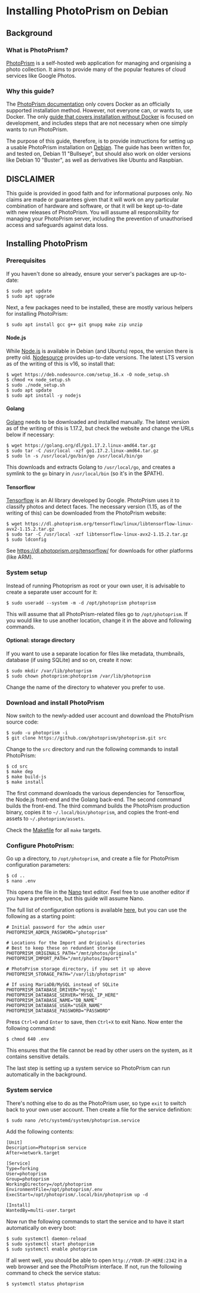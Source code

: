 # Installing PhotoPrism on Debian

## Background

### What is PhotoPrism?

[PhotoPrism](https://photoprism.app/) is a self-hosted web application for managing and organising a photo collection. It aims to provide many of the popular features of cloud services like Google Photos.

### Why this guide?

The [PhotoPrism documentation](https://docs.photoprism.org/getting-started/) only covers Docker as an officially supported installation method. However, not everyone can, or wants to, use Docker. The only [guide that covers installation without Docker](https://docs.photoprism.org/developer-guide/setup-fedora/) is focused on development, and includes steps that are not necessary when one simply wants to run PhotoPrism.

The purpose of this guide, therefore, is to provide instructions for setting up a usable PhotoPrism installation on [Debian](https://www.debian.org/). The guide has been written for, and tested on, Debian 11 "Bullseye", but should also work on older versions like Debian 10 "Buster", as well as derivatives like Ubuntu and Raspbian.

## DISCLAIMER

This guide is provided in good faith and for informational purposes  only. No claims are made or guarantees given that it will work on any  particular combination of hardware and software, or that it will be kept up-to-date with new releases of PhotoPrism. You will assume all  responsibility for managing your PhotoPrism server, including the  prevention of unauthorised access and safeguards against data loss.

## Installing PhotoPrism

### Prerequisites

If you haven't done so already, ensure your server's packages are up-to-date:

```shell
$ sudo apt update
$ sudo apt upgrade
```

Next, a few packages need to be installed, these are mostly various helpers for installing PhotoPrism:

```shell
$ sudo apt install gcc g++ git gnupg make zip unzip
```

#### Node.js

While [Node.js](https://nodejs.org/) is available in Debian (and Ubuntu) repos, the version there is pretty old. [Nodesource](https://github.com/nodesource/distributions#deb) provides up-to-date versions. The latest LTS version as of the writing of this is v16, so install that:

```shell
$ wget https://deb.nodesource.com/setup_16.x -O node_setup.sh
$ chmod +x node_setup.sh
$ sudo ./node_setup.sh
$ sudo apt update
$ sudo apt install -y nodejs
```

#### Golang

[Golang](https://golang.org/) needs to be downloaded and installed manually. The latest version as of the writing of this is 1.17.2, but check the website and change the URLs below if necessary:

```shell
$ wget https://golang.org/dl/go1.17.2.linux-amd64.tar.gz
$ sudo tar -C /usr/local -xzf go1.17.2.linux-amd64.tar.gz
$ sudo ln -s /usr/local/go/bin/go /usr/local/bin/go
```

This downloads and extracts Golang to `/usr/local/go`, and creates a symlink to the `go` binary in `/usr/local/bin` (so it's in the $PATH).

#### Tensorflow

[Tensorflow](https://www.tensorflow.org/) is an AI library developed by Google. PhotoPrism uses it to classify photos and detect faces. The necessary version (1.15, as of the writing of this) can be downloaded from the PhotoPrism website:

```shell
$ wget https://dl.photoprism.org/tensorflow/linux/libtensorflow-linux-avx2-1.15.2.tar.gz
$ sudo tar -C /usr/local -xzf libtensorflow-linux-avx2-1.15.2.tar.gz
$ sudo ldconfig
```

See <https://dl.photoprism.org/tensorflow/> for downloads for other platforms (like ARM).

### System setup

Instead of running Photoprism as root or your own user, it is advisable to create a separate user account for it:

```shell
$ sudo useradd --system -m -d /opt/photoprism photoprism
```

This will assume that all PhotoPrism-related files go to `/opt/photoprism`. If you would like to use another location, change it in the above and following commands.

#### Optional: storage directory

If you want to use a separate location for files like metadata, thumbnails, database (if using SQLite) and so on, create it now:

```shell
$ sudo mkdir /var/lib/photoprism
$ sudo chown photoprism:photoprism /var/lib/photoprism
```

Change the name of the directory to whatever you prefer to use.

### Download and install PhotoPrism

Now switch to the newly-added user account and download the PhotoPrism source code:

```shell
$ sudo -u photoprism -i
$ git clone https://github.com/photoprism/photoprism.git src
```

Change to the `src` directory and run the following commands to install PhotoPrism:

```shell
$ cd src
$ make dep
$ make build-js
$ make install
```

The first command downloads the various dependencies for Tensorflow, the Node.js front-end and the Golang back-end. The second command builds the front-end. The third command builds the PhotoPrism production binary, copies it to `~/.local/bin/photoprism`, and copies the front-end assets to `~/.photoprism/assets`.

Check the [Makefile](https://github.com/photoprism/photoprism/blob/develop/Makefile) for all `make` targets.

### Configure PhotoPrism:

Go up a directory, to `/opt/photoprism`, and create a file for PhotoPrism configuration parameters:

```shell
$ cd ..
$ nano .env
```

This opens the file in the [Nano](https://www.nano-editor.org/) text editor. Feel free to use another editor if you have a preference, but this guide will assume Nano.

The full list of configuration options is available [here](https://docs.photoprism.org/getting-started/config-options/), but you can use the following as a starting point:

```
# Initial password for the admin user
PHOTOPRISM_ADMIN_PASSWORD="photoprism"

# Locations for the Import and Originals directories
# Best to keep these on redundant storage
PHOTOPRISM_ORIGINALS_PATH="/mnt/photos/Originals"
PHOTOPRISM_IMPORT_PATH="/mnt/photos/Import"

# PhotoPrism storage directory, if you set it up above
PHOTOPRISM_STORAGE_PATH="/var/lib/photoprism"

# If using MariaDB/MySQL instead of SQLite
PHOTOPRISM_DATABASE_DRIVER="mysql"
PHOTOPRISM_DATABASE_SERVER="MYSQL_IP_HERE"
PHOTOPRISM_DATABASE_NAME="DB_NAME"
PHOTOPRISM_DATABASE_USER="USER_NAME"
PHOTOPRISM_DATABASE_PASSWORD="PASSWORD"
```

Press `Ctrl+O` and `Enter` to save, then `Ctrl+X` to exit Nano. Now enter the following command:

```shell
$ chmod 640 .env
```

This ensures that the file cannot be read by other users on the system, as it contains sensitive details.

The last step is setting up a system service so PhotoPrism can run automatically in the background.

### System service

There's nothing else to do as the PhotoPrism user, so type `exit` to switch back to your own user account. Then create a file for the service definition:

```shell
$ sudo nano /etc/systemd/system/photoprism.service
```

Add the following contents:

```
[Unit]
Description=Photoprism service
After=network.target

[Service]
Type=forking
User=photoprism
Group=photoprism
WorkingDirectory=/opt/photoprism
EnvironmentFile=/opt/photoprism/.env
ExecStart=/opt/photoprism/.local/bin/photoprism up -d

[Install]
WantedBy=multi-user.target
```

Now run the following commands to start the service and to have it start automatically on every boot:

```shell
$ sudo systemctl daemon-reload
$ sudo systemctl start photoprism
$ sudo systemctl enable photoprism
```

If all went well, you should be able to open `http://YOUR-IP-HERE:2342` in a web browser and see the PhotoPrism interface. If not, run the following command to check the service status:

```shell
$ systemctl status photoprism
```
